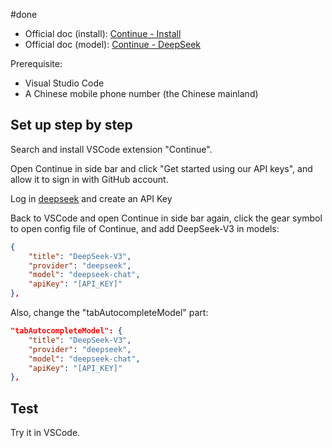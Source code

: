 #done

- Official doc (install): [Continue - Install](https://docs.continue.dev/getting-started/install)
- Official doc (model): [Continue - DeepSeek](https://docs.continue.dev/customize/model-providers/deepseek)

Prerequisite:
- Visual Studio Code
- A Chinese mobile phone number (the Chinese mainland)

## Set up step by step

Search and install VSCode extension "Continue".

Open Continue in side bar and click "Get started using our API keys", and allow it to sign in with GitHub account.

Log in [deepseek](https://www.deepseek.com/) and create an API Key

Back to VSCode and open Continue in side bar again, click the gear symbol to open config file of Continue, and add DeepSeek-V3 in models:

```json
{  
	"title": "DeepSeek-V3",  
	"provider": "deepseek",  
	"model": "deepseek-chat",  
	"apiKey": "[API_KEY]"  
},
```

Also, change the "tabAutocompleteModel" part:
```json
"tabAutocompleteModel": {
    "title": "DeepSeek-V3",
    "provider": "deepseek",
    "model": "deepseek-chat",
    "apiKey": "[API_KEY]"
},
```

## Test

Try it in VSCode.
